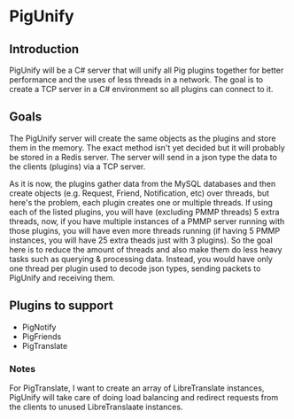 # PigUnify

## Introduction

PigUnify will be a C# server that will unify all Pig plugins together for better performance and the uses of less threads in a network. The goal is to create a TCP server in a C# environment so all plugins can connect to it.

## Goals

The PigUnify server will create the same objects as the plugins and store them in the memory. The exact method isn't yet decided but it will probably be stored in a Redis server.
The server will send in a json type the data to the clients (plugins) via a TCP server. 

As it is now, the plugins gather data from the MySQL databases and then create objects (e.g. Request, Friend, Notification, etc) over threads, but here's the problem, each plugin creates one or multiple threads. If using each of the listed plugins, you will have (excluding PMMP threads) 5 extra threads, now, if you have multiple instances of a PMMP server running with those plugins, you will have even more threads running (if having 5 PMMP instances, you will have 25 extra theads just with 3 plugins). So the goal here is to reduce the amount of threads and also make them do less heavy tasks such as querying & processing data. Instead, you would have only one thread per plugin used to decode json types, sending packets to PigUnify and receiving them.

## Plugins to support

- PigNotify
- PigFriends
- PigTranslate

### Notes

For PigTranslate, I want to create an array of LibreTranslate instances, PigUnify will take care of doing load balancing and redirect requests from the clients to unused LibreTranslaate instances.
